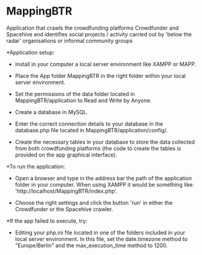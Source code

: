# MappingBTR

Application that crawls the crowdfunding platforms Crowdfunder and Spacehive and identifies social projects / activity carried out by 'below the radar' organisations or informal community groups

*Application setup:

- Install in your computer a local server environment like XAMPP or MAPP.

- Place the App folder MappingBTR in the right folder within your local server environment.

- Set the permissions of the data folder located in MappingBTR/application to Read and Write by Anyone.

- Create a database in MySQL.

- Enter the correct connection details to your database in the database.php file located in MappingBTR/application/config/.

- Create the necessary tables in your database to store the data collected from both crowdfunding platforms (the code to create the tables is provided on the app graphical interface).

*To run the application:

- Open a browser and type in the address bar the path of the application folder in your computer. When using XAMPP it would be something like: 'http://localhost/MappingBTR/index.php'.

- Choose the right settings and click the button 'run' in either the Crowdfunder or the Spacehive crawler.

*If the app failed to execute, try:

- Editing your php.ini file located in one of the folders included in your local server environment. In this file, set the date.timezone method to "Europe/Berlin" and the max_execution_time method to 1200.
